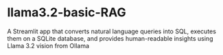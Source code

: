 # llama3.2-basic-RAG
A Streamlit app that converts natural language queries into SQL, executes them on a SQLite database, and provides human-readable insights using Llama 3.2 vision from Ollama
